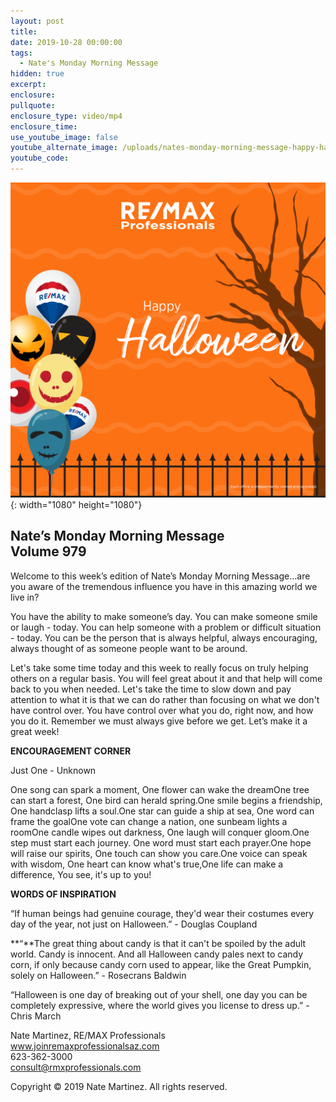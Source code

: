 ```yaml
---
layout: post
title:
date: 2019-10-28 00:00:00
tags:
  - Nate's Monday Morning Message
hidden: true
excerpt:
enclosure:
pullquote:
enclosure_type: video/mp4
enclosure_time:
use_youtube_image: false
youtube_alternate_image: /uploads/nates-monday-morning-message-happy-halloween-2019.png
youtube_code:
---
```


![](/uploads/nates-monday-morning-message-happy-halloween-2019.png){: width="1080" height="1080"}

## **Nate’s Monday Morning Message<br>Volume 979**

Welcome to this week’s edition of Nate’s Monday Morning Message…are you aware of the tremendous influence you have in this amazing world we live in?

You have the ability to make someone’s day. You can make someone smile or laugh - today. You can help someone with a problem or difficult situation - today. You can be the person that is always helpful, always encouraging, always thought of as someone people want to be around.&nbsp;

Let's take some time today and this week to really focus on truly helping others on a regular basis. You will feel great about it and that help will come back to you when needed. Let's take the time to slow down and pay attention to what it is that we can do rather than focusing on what we don't have control over. You have control over what you do, right now, and how you do it. Remember we must always give before we get. Let’s make it a great week\!

**ENCOURAGEMENT CORNER**

Just One - Unknown

One song can spark a moment, One flower can wake the dreamOne tree can start a forest, One bird can herald spring.One smile begins a friendship, One handclasp lifts a soul.One star can guide a ship at sea, One word can frame the goalOne vote can change a nation, one sunbeam lights a roomOne candle wipes out darkness, One laugh will conquer gloom.One step must start each journey. One word must start each prayer.One hope will raise our spirits, One touch can show you care.One voice can speak with wisdom, One heart can know what's true,One life can make a difference, You see, it's up to you\!

**WORDS OF INSPIRATION**

“If human beings had genuine courage, they'd wear their costumes every day of the year, not just on Halloween.” - Douglas Coupland

**“**The great thing about candy is that it can't be spoiled by the adult world. Candy is innocent. And all Halloween candy pales next to candy corn, if only because candy corn used to appear, like the Great Pumpkin, solely on Halloween.” - Rosecrans Baldwin

“Halloween is one day of breaking out of your shell, one day you can be completely expressive, where the world gives you license to dress up.” - Chris March

Nate Martinez, RE/MAX Professionals<br>www.joinremaxprofessionalsaz.com<br>623-362-3000<br>consult@rmxprofessionals.com

Copyright &copy; 2019 Nate Martinez. All rights reserved.
